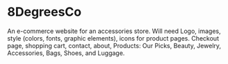 # 8DegreesCo
An e-commerce website for an accessories store. Will need Logo, images, style (colors, fonts, graphic elements), icons for product pages. Checkout page, shopping cart, contact, about, Products: Our Picks, Beauty, Jewelry, Accessories, Bags, Shoes, and Luggage.  
